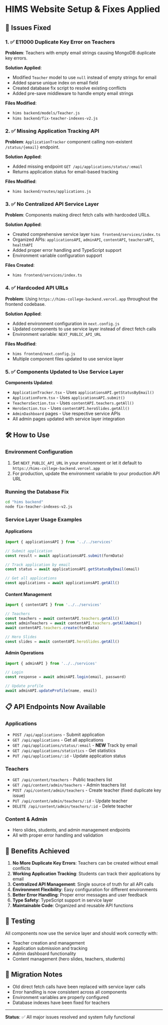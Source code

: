 # HIMS Website Setup & Fixes Applied

## 🚀 Issues Fixed

### 1. ✅ E11000 Duplicate Key Error on Teachers
**Problem**: Teachers with empty email strings causing MongoDB duplicate key errors.

**Solution Applied**:
- Modified `Teacher` model to use `null` instead of empty strings for email
- Added sparse unique index on email field
- Created database fix script to resolve existing conflicts
- Added pre-save middleware to handle empty email strings

**Files Modified**:
- `hims backend/models/Teacher.js`
- `hims backend/fix-teacher-indexes-v2.js`

### 2. ✅ Missing Application Tracking API
**Problem**: `ApplicationTracker` component calling non-existent `/status/{email}` endpoint.

**Solution Applied**:
- Added missing endpoint `GET /api/applications/status/:email` 
- Returns application status for email-based tracking

**Files Modified**:
- `hims backend/routes/applications.js`

### 3. ✅ No Centralized API Service Layer
**Problem**: Components making direct fetch calls with hardcoded URLs.

**Solution Applied**:
- Created comprehensive service layer `hims frontend/services/index.ts`
- Organized APIs: `applicationsAPI`, `adminAPI`, `contentAPI`, `teachersAPI`, `healthAPI`
- Added proper error handling and TypeScript support
- Environment variable configuration support

**Files Created**:
- `hims frontend/services/index.ts`

### 4. ✅ Hardcoded API URLs
**Problem**: Using `https://hims-college-backend.vercel.app` throughout the frontend codebase.

**Solution Applied**:
- Added environment configuration in `next.config.js`
- Updated components to use service layer instead of direct fetch calls
- Environment variable: `NEXT_PUBLIC_API_URL`

**Files Modified**:
- `hims frontend/next.config.js`
- Multiple component files updated to use service layer

### 5. ✅ Components Updated to Use Service Layer
**Components Updated**:
- `ApplicationTracker.tsx` - Uses `applicationsAPI.getStatusByEmail()`
- `ApplicationForm.tsx` - Uses `applicationsAPI.submit()`
- `TeachersSection.tsx` - Uses `contentAPI.teachers.getAll()`
- `HeroSection.tsx` - Uses `contentAPI.heroSlides.getAll()`
- `AdminDashboard` pages - Use respective service APIs
- All admin pages updated with service layer integration

## 🛠️ How to Use

### Environment Configuration
1. Set `NEXT_PUBLIC_API_URL` in your environment or let it default to `https://hims-college-backend.vercel.app`
2. For production, update the environment variable to your production API URL

### Running the Database Fix
```bash
cd "hims backend"
node fix-teacher-indexes-v2.js
```

### Service Layer Usage Examples

#### Applications
```typescript
import { applicationsAPI } from '../../services'

// Submit application
const result = await applicationsAPI.submit(formData)

// Track application by email
const status = await applicationsAPI.getStatusByEmail(email)

// Get all applications
const applications = await applicationsAPI.getAll()
```

#### Content Management
```typescript
import { contentAPI } from '../../services'

// Teachers
const teachers = await contentAPI.teachers.getAll()
const adminTeachers = await contentAPI.teachers.getAllAdmin()
await contentAPI.teachers.create(formData)

// Hero Slides
const slides = await contentAPI.heroSlides.getAll()
```

#### Admin Operations
```typescript
import { adminAPI } from '../../services'

// Login
const response = await adminAPI.login(email, password)

// Update profile
await adminAPI.updateProfile(name, email)
```

## 📋 API Endpoints Now Available

### Applications
- `POST /api/applications` - Submit application
- `GET /api/applications` - Get all applications  
- `GET /api/applications/status/:email` - **NEW** Track by email
- `GET /api/applications/statistics` - Get statistics
- `PUT /api/applications/:id` - Update application status

### Teachers  
- `GET /api/content/teachers` - Public teachers list
- `GET /api/content/admin/teachers` - Admin teachers list
- `POST /api/content/admin/teachers` - Create teacher (fixed duplicate key issue)
- `PUT /api/content/admin/teachers/:id` - Update teacher
- `DELETE /api/content/admin/teachers/:id` - Delete teacher

### Content & Admin
- Hero slides, students, and admin management endpoints
- All with proper error handling and validation

## 🔧 Benefits Achieved

1. **No More Duplicate Key Errors**: Teachers can be created without email conflicts
2. **Working Application Tracking**: Students can track their applications by email
3. **Centralized API Management**: Single source of truth for all API calls
4. **Environment Flexibility**: Easy configuration for different environments
5. **Better Error Handling**: Proper error messages and user feedback
6. **Type Safety**: TypeScript support in service layer
7. **Maintainable Code**: Organized and reusable API functions

## 🧪 Testing

All components now use the service layer and should work correctly with:
- Teacher creation and management
- Application submission and tracking  
- Admin dashboard functionality
- Content management (hero slides, teachers, students)

## 📝 Migration Notes

- Old direct fetch calls have been replaced with service layer calls
- Error handling is now consistent across all components
- Environment variables are properly configured
- Database indexes have been fixed for teachers

---

**Status**: ✅ All major issues resolved and system fully functional 